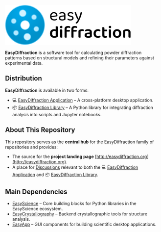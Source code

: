 <p align='left'>
  <picture>
    <!-- light mode logo -->
    <source media='(prefers-color-scheme: light)' srcset='https://raw.githubusercontent.com/EasyScience/BrandingResources/refs/heads/master/EasyDiffraction/logos/ed-logo_light.svg'>
    <!-- dark mode logo -->
    <source media='(prefers-color-scheme: dark)' srcset='https://raw.githubusercontent.com/EasyScience/BrandingResources/refs/heads/master/EasyDiffraction/logos/ed-logo_dark.svg'>
    <!-- default logo == light mode logo -->
    <img src='https://raw.githubusercontent.com/EasyScience/BrandingResources/refs/heads/master/EasyDiffraction/logos/ed-logo_light.svg' alt='EasyDiffraction'>
  </picture>
</p>

**EasyDiffraction** is a software tool for calculating powder diffraction patterns based on structural models and refining their parameters against experimental data.

## **Distribution**

**EasyDiffraction** is available in two forms:
- 💻 [EasyDiffraction Application] – A cross-platform desktop application.
- 📦 [EasyDiffraction Library] – A Python library for integrating diffraction analysis into scripts and Jupyter notebooks.

## **About This Repository**
This repository serves as the **central hub** for the EasyDiffraction family of repositories and provides:
- The source for the **project landing page** [http://easydiffraction.org](http://easydiffraction.org).
- A place for [Discussions] relevant to both the 💻 [EasyDiffraction Application] and 📦 [EasyDiffraction Library].

## **Main Dependencies**
- [EasyScience] – Core building blocks for Python libraries in the EasyScience ecosystem.
- [EasyCrystallography] – Backend crystallographic tools for structure analysis.
- [EasyApp] – GUI components for building scientific desktop applications.


<!-- prettier-ignore-start -->
[EasyApp]: https://github.com/EasyScience/EasyApp
[EasyCrystallography]: https://github.com/EasyScience/easyCrystallography
[EasyDiffraction Library]: https://github.com/EasyScience/EasyDiffractionLib
[EasyDiffraction Application]: https://github.com/EasyScience/EasyDiffractionApp
[EasyScience]: https://github.com/EasyScience/EasyScience
[Discussions]: https://github.com/EasyScience/EasyDiffraction/discussions
<!-- prettier-ignore-end -->
